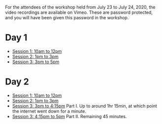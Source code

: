 For the attendees of the workshop held from July 23 to July 24, 2020, the video recordings are available on Vimeo.
These are password protected, and you will have been given this password in the workshop.

# Day 1

* [Session 1: 10am to 12pm](https://vimeo.com/440971755)
* [Session 2: 1pm to 3pm](https://vimeo.com/441025980)
* [Session 3: 3pm to 5pm](https://vimeo.com/441080417)

# Day 2

* [Session 1: 10am to 12pm](https://vimeo.com/441343215)
* [Session 2: 1pm to 3pm](https://vimeo.com/441399088)
* [Session 3: 3pm to 4:15pm](https://vimeo.com/441407930) Part I. Up to around 1hr 15min, at which point the internet went down for a minute.
* [Session 3: 4:15pm to 5pm](https://vimeo.com/441409020) Part II. Remaining 45 minutes.

